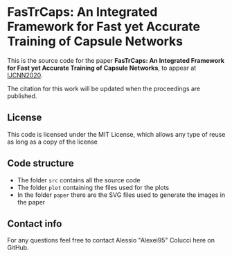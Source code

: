 # FasTrCaps: An Integrated Framework for Fast yet Accurate Training of Capsule Networks


This is the source code for the paper **FasTrCaps: An Integrated Framework for Fast yet Accurate Training of Capsule Networks**, to appear at [IJCNN2020](https://wcci2020.org/).

The citation for this work will be updated when the proceedings are published.

## License

This code is licensed under the MIT License, which allows any type of reuse as long as a copy of the license


## Code structure

* The folder `src` contains all the source code
* The folder `plot` containing the files used for the plots
* In the folder `paper` there are the SVG files used to generate the images in the paper

## Contact info

For any questions feel free to contact Alessio "Alexei95" Colucci here on GitHub.
